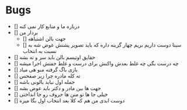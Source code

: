 # Bugs

- [] درباره ما و منابع کار نمی کنه
- [] بردار من
  - [] جهت بالن اشتباهه
  - [] سینا دوست داریم بریم چهار گزینه داره که باید تصویر پشتش عوض شه به نسبت به انتخاب
- [] حقایق اوتیسم بالن باید سر و ته بشه
- [] چه درست بگی چه غلط بعدش واکنش برای درست و غلط جفتش اجرا میشه
- [] بازی باگ گرفته منو هی میاد
- [] ته کله مادره چرا زیر صفحس
- [] جمله اول نباید بالونی باشه
- [] جهت ها بین مادر و دکتر باید عوض بشه
- [] خیلی جا ها تو متن ها حروف رو جا انداختی
- [] دوست ابدی من هم که کلا بعد انتخاب اول بگا میره